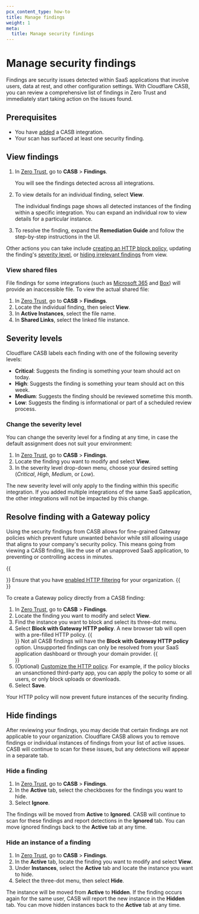 ```yaml
---
pcx_content_type: how-to
title: Manage findings
weight: 1
meta:
  title: Manage security findings
---
```


# Manage security findings

Findings are security issues detected within SaaS applications that involve users, data at rest, and other configuration settings. With Cloudflare CASB, you can review a comprehensive list of findings in Zero Trust and immediately start taking action on the issues found.

## Prerequisites

- You have [added](/cloudflare-one/applications/scan-apps/#add-an-integration) a CASB integration.
- Your scan has surfaced at least one security finding.

## View findings

1. In [Zero Trust](https://one.dash.cloudflare.com), go to **CASB** > **Findings**.

   You will see the findings detected across all integrations.

2. To view details for an individual finding, select **View**.

   The individual findings page shows all detected instances of the finding within a specific integration. You can expand an individual row to view details for a particular instance.

3. To resolve the finding, expand the **Remediation Guide** and follow the step-by-step instructions in the UI.

Other actions you can take include [creating an HTTP block policy](#resolve-finding-with-a-gateway-policy), updating the finding's [severity level](#severity-levels), or [hiding irrelevant findings](#hide-findings) from view.

### View shared files

File findings for some integrations (such as [Microsoft 365](/cloudflare-one/applications/scan-apps/casb-integrations/microsoft-365/#file-sharing) and [Box](/cloudflare-one/applications/scan-apps/casb-integrations/box/#file-sharing)) will provide an inaccessible file. To view the actual shared file:

1. In [Zero Trust](https://one.dash.cloudflare.com), go to **CASB** > **Findings**.
2. Locate the individual finding, then select **View**.
3. In **Active Instances**, select the file name.
4. In **Shared Links**, select the linked file instance.

## Severity levels

Cloudflare CASB labels each finding with one of the following severity levels:

- **Critical**: Suggests the finding is something your team should act on today.
- **High**: Suggests the finding is something your team should act on this week.
- **Medium**: Suggests the finding should be reviewed sometime this month.
- **Low**: Suggests the finding is informational or part of a scheduled review process.

### Change the severity level

You can change the severity level for a finding at any time, in case the default assignment does not suit your environment:

1. In [Zero Trust](https://one.dash.cloudflare.com), go to **CASB** > **Findings**.
2. Locate the finding you want to modify and select **View**.
3. In the severity level drop-down menu, choose your desired setting (_Critical_, _High_, _Medium_, or _Low_).

The new severity level will only apply to the finding within this specific integration. If you added multiple integrations of the same SaaS application, the other integrations will not be impacted by this change.

## Resolve finding with a Gateway policy

Using the security findings from CASB allows for fine-grained Gateway policies which prevent future unwanted behavior while still allowing usage that aligns to your company's security policy. This means going from viewing a CASB finding, like the use of an unapproved SaaS application, to preventing or controlling access in minutes.

{{<Aside type="note" header="Before you begin">}}
Ensure that you have [enabled HTTP filtering](/cloudflare-one/policies/gateway/initial-setup/http/) for your organization.
{{</Aside>}}

To create a Gateway policy directly from a CASB finding:

1. In [Zero Trust](https://one.dash.cloudflare.com), go to **CASB** > **Findings**.
2. Locate the finding you want to modify and select **View**.
3. Find the instance you want to block and select its three-dot menu.
4. Select **Block with Gateway HTTP policy**. A new browser tab will open with a pre-filled HTTP policy.
   {{<Aside type="note">}}
   Not all CASB findings will have the **Block with Gateway HTTP policy** option. Unsupported findings can only be resolved from your SaaS application dashboard or through your domain provider.
   {{</Aside>}}
5. (Optional) [Customize the HTTP policy](/cloudflare-one/policies/gateway/http-policies/). For example, if the policy blocks an unsanctioned third-party app, you can apply the policy to some or all users, or only block uploads or downloads.
6. Select **Save**.

Your HTTP policy will now prevent future instances of the security finding.

## Hide findings

After reviewing your findings, you may decide that certain findings are not applicable to your organization. Cloudflare CASB allows you to remove findings or individual instances of findings from your list of active issues. CASB will continue to scan for these issues, but any detections will appear in a separate tab.

### Hide a finding

1. In [Zero Trust](https://one.dash.cloudflare.com), go to **CASB** > **Findings**.
2. In the **Active** tab, select the checkboxes for the findings you want to hide.
3. Select **Ignore**.

The findings will be moved from **Active** to **Ignored**. CASB will continue to scan for these findings and report detections in the **Ignored** tab. You can move ignored findings back to the **Active** tab at any time.

### Hide an instance of a finding

1. In [Zero Trust](https://one.dash.cloudflare.com), go to **CASB** > **Findings**.
2. In the **Active** tab, locate the finding you want to modify and select **View**.
3. Under **Instances**, select the **Active** tab and locate the instance you want to hide.
4. Select the three-dot menu, then select **Hide**.

The instance will be moved from **Active** to **Hidden**. If the finding occurs again for the same user, CASB will report the new instance in the **Hidden** tab. You can move hidden instances back to the **Active** tab at any time.
